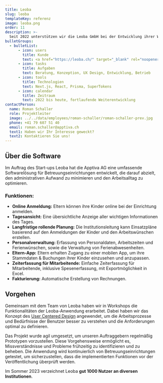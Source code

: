 ```yaml
---
title: Leoba
slug: leoba
templateKey: referenz
image: leoba.png
order: 11
description: >-
  Seit 2022 unterstützen wir die Leoba GmbH bei der Entwicklung ihrer Webapplikation & mobilen App. Leoba ist eine Software um Prozesse, von Betreuungseinrichtungen, wie Buchungen und Abrechnungen zu erleichtern.
bulletGroups:
  - bulletList:
      - icon: users
        title: Kunde
        text: <a href="https://leoba.ch/" target="_blank" rel="noopener noreferrer">Leoba GmbH<a/>
      - icon: tasks
        title: Aufgaben
        text: Beratung, Konzeption, UX Design, Entwicklung, Betrieb
      - icon: tools
        title: Technologien
        text: Next.js, React, Prisma, SuperTokens
      - icon: calendar
        title: Zeitraum
        text: 2022 bis heute, fortlaufende Weiterentwicklung
contactPerson:
  name: Roman Schaller
  role: Projektleiter
  image: ../../data/employees/roman-schaller/roman-schaller-prev.jpg
  phone: +41 79 607 51 40
  email: roman.schaller@apptiva.ch
  text1: Haben wir Ihr Interesse geweckt?
  text2: Kontaktieren Sie uns!
---
```


## Über die Software

Im Auftrag des Start-ups Leoba hat die Apptiva AG eine umfassende Softwarelösung für Betreuungseinrichtungen entwickelt, die darauf abzielt, den administrativen Aufwand zu minimieren und den Arbeitsalltag zu optimieren.

### Funktionen:

- **Online Anmeldung:** Eltern können ihre Kinder online bei der Einrichtung anmelden.
- **Tagesansicht:** Eine übersichtliche Anzeige aller wichtigen Informationen des Tages.
- **Langfristige rollende Planung:** Die Institutionsleitung kann Einsatzpläne basierend auf den Anmeldungen der Kinder und den Arbeitswünschen erstellen.
- **Personalverwaltung:** Erfassung von Personaldaten, Arbeitszeiten und Ferienwünschen, sowie die Verwaltung von Ferienabwesenheiten.
- **Eltern-App:** Eltern erhalten Zugang zu einer mobilen App, um ihre Stammdaten & Buchungen ihrer Kinder einzusehen und anzupassen.
- **Zeiterfassung für Mitarbeitende:** Einfache Zeiterfassung für Mitarbeitende, inklusive Spesenerfassung, mit Exportmöglichkeit in Excel.
- **Fakturierung:** Automatische Erstellung von Rechnungen.

## Vorgehen

Gemeinsam mit dem Team von Leoba haben wir in Workshops die Funktionalitäten der Leoba-Anwendung erarbeitet. Dabei haben wir das Konzept des [User Centered Design](/user-centered-design/) angewendet, um die Arbeitsprozesse und Bedürfnisse der Benutzer besser zu verstehen und die Anforderungen optimal zu definieren.

Das Projekt wurde agil umgesetzt, um unseren Auftraggebern regelmäßig Prototypen vorzustellen. Diese Vorgehensweise ermöglicht es, Missverständnisse und Probleme frühzeitig zu identifizieren und zu beheben. Die Anwendung wird kontinuierlich von Betreuungseinrichtungen getestet, um sicherzustellen, dass die implementierten Funktionen vor der Veröffentlichung überprüft werden.

Im Sommer 2023 verzeichnet Leoba **gut 1000 Nutzer an diversen Institutionen**.
